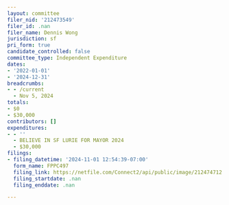 ```yaml
---
layout: committee
filer_nid: '212473549'
filer_id: .nan
filer_name: Dennis Wong
jurisdiction: sf
pri_form: true
candidate_controlled: false
committee_type: Independent Expenditure
dates:
- '2022-01-01'
- '2024-12-31'
breadcrumbs:
- - /current
  - Nov 5, 2024
totals:
- $0
- $30,000
contributors: []
expenditures:
- - ''
  - BELIEVE IN SF LURIE FOR MAYOR 2024
  - $30,000
filings:
- filing_datetime: '2024-11-01 12:54:39-07:00'
  form_name: FPPC497
  filing_link: https://netfile.com/Connect2/api/public/image/212474712
  filing_startdate: .nan
  filing_enddate: .nan

---
```

